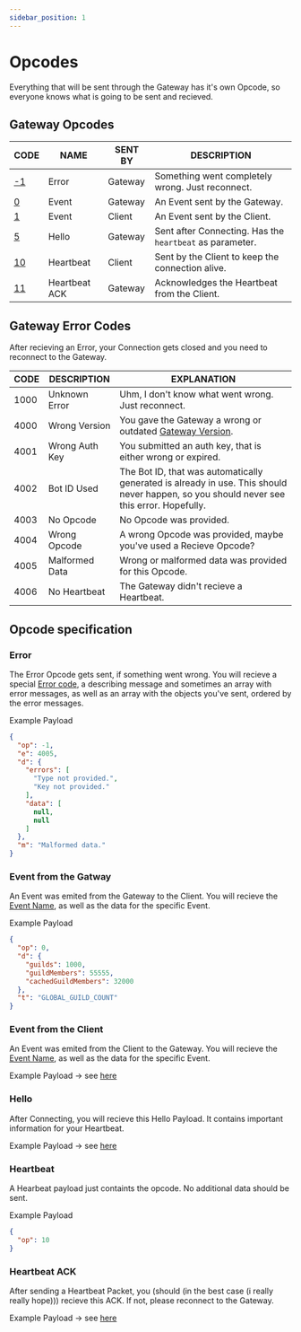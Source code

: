 ```yaml
---
sidebar_position: 1
---
```


# Opcodes
Everything that will be sent through the Gateway has it's own Opcode, so everyone knows what is going to be sent and recieved.

## Gateway Opcodes
| CODE                        | NAME          | SENT BY | DESCRIPTION |
| --------------------------- | ------------- | ------- | ----------- |
| [-1](#error)                | Error         | Gateway | Something went completely wrong. Just reconnect. |
| [0](#event-from-the-gatway) | Event         | Gateway | An Event sent by the Gateway. |
| [1](#event-from-the-client) | Event         | Client  | An Event sent by the Client. |
| [5](#hello)                 | Hello         | Gateway | Sent after Connecting. Has the `heartbeat` as parameter. |
| [10](#heartbeat)            | Heartbeat     | Client  | Sent by the Client to keep the connection alive. |
| [11](#heartbeat-ack)        | Heartbeat ACK | Gateway | Acknowledges the Heartbeat from the Client. |

## Gateway Error Codes
After recieving an Error, your Connection gets closed and you need to reconnect to the Gateway.

| CODE | DESCRIPTION    | EXPLANATION |
| ---- | -------------- | ----------- |
| 1000 | Unknown Error  | Uhm, I don't know what went wrong. Just reconnect. |
| 4000 | Wrong Version  | You gave the Gateway a wrong or outdated [Gateway Version](gateway#gateway-versions). |
| 4001 | Wrong Auth Key | You submitted an auth key, that is either wrong or expired. |
| 4002 | Bot ID Used    | The Bot ID, that was automatically generated is already in use. This should never happen, so you should never see this error. Hopefully. |
| 4003 | No Opcode      | No Opcode was provided. |
| 4004 | Wrong Opcode   | A wrong Opcode was provided, maybe you've used a Recieve Opcode? |
| 4005 | Malformed Data | Wrong or malformed data was provided for this Opcode. |
| 4006 | No Heartbeat   | The Gateway didn't recieve a Heartbeat. |


## Opcode specification
### Error
The Error Opcode gets sent, if something went wrong. You will recieve a special [Error code](error-codes#gateway-error-codes), a describing message and sometimes an array with error messages, as well as an array with the objects you've sent, ordered by the error messages.

Example Payload
```json
{
  "op": -1,
  "e": 4005,
  "d": {
    "errors": [
      "Type not provided.",
      "Key not provided."
    ],
    "data": [
      null,
      null
    ]
  },
  "m": "Malformed data."
}
```

### Event from the Gatway
An Event was emited from the Gateway to the Client. You will recieve the [Event Name](events#list), as well as the data for the specific Event.

Example Payload
```json
{
  "op": 0,
  "d": {
    "guilds": 1000,
    "guildMembers": 55555,
    "cachedGuildMembers": 32000
  },
  "t": "GLOBAL_GUILD_COUNT"
}
```

### Event from the Client
An Event was emited from the Client to the Gateway. You will recieve the [Event Name](events#list), as well as the data for the specific Event.

Example Payload -> see [here](gateway#example-identify)

### Hello
After Connecting, you will recieve this Hello Payload. It contains important information for your Heartbeat.

Example Payload -> see [here](gateway#example-hello)

### Heartbeat
A Hearbeat payload just containts the opcode. No additional data should be sent.

Example Payload
```json
{
  "op": 10
}
```

### Heartbeat ACK
After sending a Heartbeat Packet, you (should (in the best case (i really really hope))) recieve this ACK. If not, please reconnect to the Gateway.

Example Payload -> see [here](gateway#example-heartbeat-ack)
